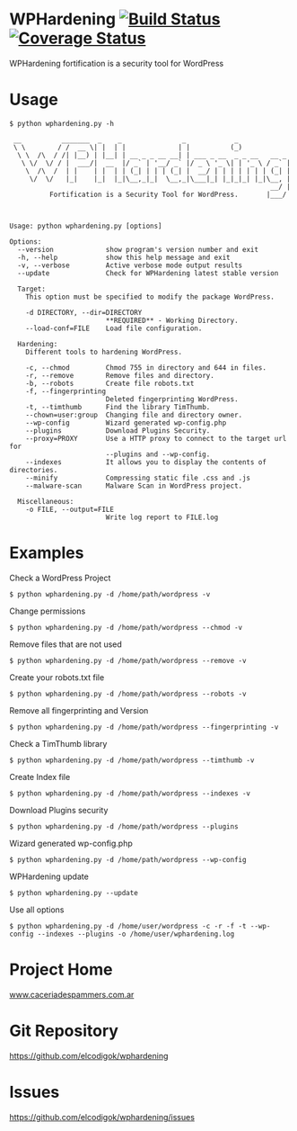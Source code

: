 WPHardening [![Build Status](https://travis-ci.org/elcodigok/wphardening.svg?branch=master)](https://travis-ci.org/elcodigok/wphardening) [![Coverage Status](https://coveralls.io/repos/elcodigok/wphardening/badge.svg?branch=master&service=github)](https://coveralls.io/github/elcodigok/wphardening?branch=master)
===========

WPHardening fortification is a security tool for WordPress


Usage
=====

    $ python wphardening.py -h 

     __          _______  _    _               _            _
     \ \        / /  __ \| |  | |             | |          (_)
      \ \  /\  / /| |__) | |__| | __ _ _ __ __| | ___ _ __  _ _ __   __ _
       \ \/  \/ / |  ___/|  __  |/ _` | '__/ _` |/ _ \ '_ \| | '_ \ / _` |
        \  /\  /  | |    | |  | | (_| | | | (_| |  __/ | | | | | | | (_| |
         \/  \/   |_|    |_|  |_|\__,_|_|  \__,_|\___|_| |_|_|_| |_|\__, |
                                                                     __/ |
              Fortification is a Security Tool for WordPress.       |___/
    


    Usage: python wphardening.py [options]

    Options:
      --version             show program's version number and exit
      -h, --help            show this help message and exit
      -v, --verbose         Active verbose mode output results
      --update              Check for WPHardening latest stable version

      Target:
        This option must be specified to modify the package WordPress.

        -d DIRECTORY, --dir=DIRECTORY
                            **REQUIRED** - Working Directory.
        --load-conf=FILE    Load file configuration.

      Hardening:
        Different tools to hardening WordPress.

        -c, --chmod         Chmod 755 in directory and 644 in files.
        -r, --remove        Remove files and directory.
        -b, --robots        Create file robots.txt
        -f, --fingerprinting
                            Deleted fingerprinting WordPress.
        -t, --timthumb      Find the library TimThumb.
        --chown=user:group  Changing file and directory owner.
        --wp-config         Wizard generated wp-config.php
        --plugins           Download Plugins Security.
        --proxy=PROXY       Use a HTTP proxy to connect to the target url for
                            --plugins and --wp-config.
        --indexes           It allows you to display the contents of directories.
        --minify            Compressing static file .css and .js
        --malware-scan      Malware Scan in WordPress project.

      Miscellaneous:
        -o FILE, --output=FILE
                            Write log report to FILE.log


Examples
========

Check a WordPress Project

    $ python wphardening.py -d /home/path/wordpress -v

Change permissions

    $ python wphardening.py -d /home/path/wordpress --chmod -v

Remove files that are not used

    $ python wphardening.py -d /home/path/wordpress --remove -v

Create your robots.txt file

    $ python wphardening.py -d /home/path/wordpress --robots -v

Remove all fingerprinting and Version

    $ python wphardening.py -d /home/path/wordpress --fingerprinting -v

Check a TimThumb library

    $ python wphardening.py -d /home/path/wordpress --timthumb -v

Create Index file

    $ python wphardening.py -d /home/path/wordpress --indexes -v

Download Plugins security

    $ python wphardening.py -d /home/path/wordpress --plugins

Wizard generated wp-config.php

    $ python wphardening.py -d /home/path/wordpress --wp-config

WPHardening update

    $ python wphardening.py --update

Use all options

    $ python wphardening.py -d /home/user/wordpress -c -r -f -t --wp-config --indexes --plugins -o /home/user/wphardening.log


Project Home
============

www.caceriadespammers.com.ar


Git Repository
==============

https://github.com/elcodigok/wphardening


Issues
======

https://github.com/elcodigok/wphardening/issues
